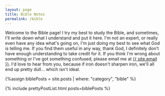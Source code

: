 ```yaml
---
layout: page
title: Bible Notes
permalink: /bible
---
```


Welcome to the Bible page! I try my best to study the Bible, and sometimes, I'll write down what I understand and put it here. I'm not an expert, or
really even have any idea what's going on, I'm just doing my best to see what God is telling me. If you find them useful in any way, thank God, I
definitely don't have enough understanding to take credit for it. If you think I'm wrong about something or I've got something confused, please email
me at <a class="u-email" href="mailto:{{site.email}}">{{ site.email }}</a>. I'd love to hear from you, because if iron doesn't sharpen iron, we'll all
end up pretty dull... which isn't ideal.

{%assign biblePosts = site.posts | where: "category", "bible" %}

{% include prettyPostList.html posts=biblePosts %}
